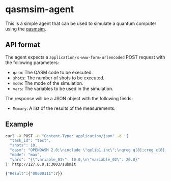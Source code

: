 # qasmsim-agent

This is a simple agent that can be used to simulate a quantum computer using the [qasmsim](https://github.com/delapuente/qasmsim).

## API format

The agent expects a `application/x-www-form-urlencoded` POST request with the following parameters:

- `qasm`: The QASM code to be executed.
- `shots`: The number of shots to be executed.
- `mode`: The mode of the simulation.
- `vars`: The variables to be used in the simulation.

The response will be a JSON object with the following fields:

- `Memory`: A list of the results of the measurements.

## Example

```bash
curl -X POST -H "Content-Type: application/json" -d '{
  "task_id": "test",
  "shots": 10,
  "qasm": "OPENQASM 2.0;\ninclude \"qelib1.inc\";\nqreg q[8];creg c[8];\nx q[0];\ny q[1];\nh q[2];\nmeasure q[0] -> c[0];\nmeasure q[1] -> c[1];\nry(variable_01) q[3];\nmeasure q[2] -> c[2];",
  "mode": "max",
  "vars": "{\"variable_01\": 10.0,\n\"variable_02\": 20.0}"
}' http://127.0.0.1:3003/submit

{"Result":{"00000111":7}}
```
